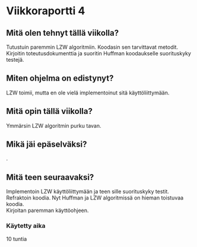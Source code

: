 # Viikkoraportti 4

## Mitä olen tehnyt tällä viikolla?
Tutustuin paremmin LZW algoritmiin. Koodasin sen tarvittavat metodit. Kirjoitin toteutusdokumenttia ja suoritin
Huffman koodaukselle suorituskyky testejä.

## Miten ohjelma on edistynyt?
LZW toimii, mutta en ole vielä implementoinut sitä käyttöliittymään.

## Mitä opin tällä viikolla?
Ymmärsin LZW algoritmin purku tavan.

## Mikä jäi epäselväksi?
.

## Mitä teen seuraavaksi?
Implementoin LZW käyttöliittymään ja teen sille suorituskyky testit.  
Refraktoin koodia. Nyt Huffman ja LZW algoritmissä on hieman toistuvaa koodia.  
Kirjoitan paremman käyttöohjeen.

### Käytetty aika
10 tuntia

